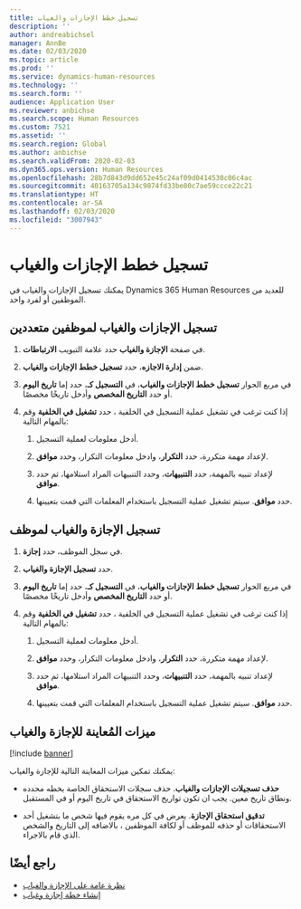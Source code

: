 ```yaml
---
title: تسجيل خطط الإجازات والغياب
description: ''
author: andreabichsel
manager: AnnBe
ms.date: 02/03/2020
ms.topic: article
ms.prod: ''
ms.service: dynamics-human-resources
ms.technology: ''
ms.search.form: ''
audience: Application User
ms.reviewer: anbichse
ms.search.scope: Human Resources
ms.custom: 7521
ms.assetid: ''
ms.search.region: Global
ms.author: anbichse
ms.search.validFrom: 2020-02-03
ms.dyn365.ops.version: Human Resources
ms.openlocfilehash: 28b7d843d9dd652e45c24af09d0414530c06c4ac
ms.sourcegitcommit: 40163705a134c9874fd33be80c7ae59ccce22c21
ms.translationtype: HT
ms.contentlocale: ar-SA
ms.lasthandoff: 02/03/2020
ms.locfileid: "3007943"
---
```

# <a name="accrue-leave-and-absence-plans"></a>تسجيل خطط الإجازات والغياب

يمكنك تسجيل الإجازات والغياب في Dynamics 365 Human Resources للعديد من الموظفين أو لفرد واحد.

## <a name="accrue-leave-and-absence-for-multiple-employees"></a>تسجيل الإجازات والغياب لموظفين متعددين

1. في صفحة **‏‫الإجازة والغياب‬** حدد علامة التبويب **الارتباطات**.

2. ضمن **إدارة الاجازه**، حدد **تسجيل خطط الإجازات والغياب**.

3. في مربع الحوار **تسجيل خطط الإجازات والغياب**، في **التسجيل كـ**، حدد إما **تاريخ اليوم** أو حدد **التاريخ المخصص** وأدخل تاريخًا مخصصًا.

4. إذا كنت ترغب في تشغيل عملية التسجيل في الخلفية ، حدد **تشغيل في الخلفية** وقم بالمهام التالية:

   1. أدخل معلومات لعملية التسجيل.

   2. لإعداد مهمة متكررة، حدد **التكرار**، وادخل معلومات التكرار، وحدد **موافق**.

   3. لإعداد تنبيه بالمهمة، حدد **التنبيهات**، وحدد التنبيهات المراد استلامها، ثم حدد **موافق**.

   4. حدد **موافق**. سيتم تشغيل عملية التسجيل باستخدام المعلمات التي قمت بتعيينها.

## <a name="accrue-leave-and-absence-for-an-employee"></a>تسجيل الإجازة والغياب لموظف

1. في سجل الموظف، حدد **إجازة**.

2. حدد **تسجيل الإجازة والغياب**.

3. في مربع الحوار **تسجيل خطط الإجازات والغياب**، في **التسجيل كـ**، حدد إما **تاريخ اليوم** أو حدد **التاريخ المخصص** وأدخل تاريخًا مخصصًا.

4. إذا كنت ترغب في تشغيل عملية التسجيل في الخلفية ، حدد **تشغيل في الخلفية** وقم بالمهام التالية:

   1. أدخل معلومات لعملية التسجيل.

   2. لإعداد مهمة متكررة، حدد **التكرار**، وادخل معلومات التكرار، وحدد **موافق**.

   3. لإعداد تنبيه بالمهمة، حدد **التنبيهات**، وحدد التنبيهات المراد استلامها، ثم حدد **موافق**.

   4. حدد **موافق**. سيتم تشغيل عملية التسجيل باستخدام المعلمات التي قمت بتعيينها.

## <a name="preview-features-for-leave-and-absence"></a>ميزات المُعاينة للإجازة والغياب

[!include [banner](includes/preview-feature-leave-absence.md)]

يمكنك تمكين ميزات المعاينة التالية للإجازة والغياب:

- **حذف تسجيلات الإجازات والغياب**. حذف سجلات الاستحقاق الخاصة بخطه محدده ونطاق تاريخ معين. يجب ان تكون تواريخ الاستحقاق في تاريخ اليوم أو في المستقبل.

- **تدقيق استحقاق الإجازة**. يعرض في كل مره يقوم فيها شخص ما بتشغيل أحد الاستحقاقات أو حذفه للموظف أو لكافة الموظفين ، بالاضافه إلى التاريخ والشخص الذي قام بالاجراء.

## <a name="see-also"></a>راجع أيضًا

- [نظرة عامة على الإجازة والغياب](hr-leave-and-absence-overview.md)
- [إنشاء خطة إجازة وغياب](hr-leave-and-absence-plans.md)